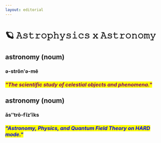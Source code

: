 ```yaml
---
layout: editorial
---
```


# 🪐 𝙰𝚜𝚝𝚛𝚘𝚙𝚑𝚢𝚜𝚒𝚌𝚜 𝚡 𝙰𝚜𝚝𝚛𝚘𝚗𝚘𝚖𝚢

## **astronomy (noum)**

### **ə-strŏn′ə-mē**

### _<mark style="color:purple;">"The scientific study of celestial objects and phenomena."</mark>_



## **astronomy (noum)**

### ăs″trō-fĭz′ĭks

### _<mark style="color:blue;">**"A**</mark><mark style="color:blue;">stronomy, Physics, and Quantum Field Theory on HARD mode."</mark>_
